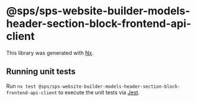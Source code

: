 # @sps/sps-website-builder-models-header-section-block-frontend-api-client

This library was generated with [Nx](https://nx.dev).

## Running unit tests

Run `nx test @sps/sps-website-builder-models-header-section-block-frontend-api-client` to execute the unit tests via [Jest](https://jestjs.io).
